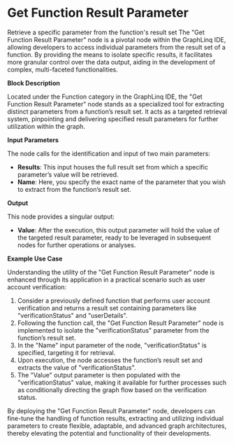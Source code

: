 # Get Function Result Parameter

Retrieve a specific parameter from the function's result set The "Get Function Result Parameter" node is a pivotal node within the GraphLinq IDE, allowing developers to access individual parameters from the result set of a function. By providing the means to isolate specific results, it facilitates more granular control over the data output, aiding in the development of complex, multi-faceted functionalities.

**Block Description**

Located under the Function category in the GraphLinq IDE, the "Get Function Result Parameter" node stands as a specialized tool for extracting distinct parameters from a function’s result set. It acts as a targeted retrieval system, pinpointing and delivering specified result parameters for further utilization within the graph.

**Input Parameters**

The node calls for the identification and input of two main parameters:

* **Results**: This input houses the full result set from which a specific parameter’s value will be retrieved.
* **Name**: Here, you specify the exact name of the parameter that you wish to extract from the function’s result set.

**Output**

This node provides a singular output:

* **Value**: After the execution, this output parameter will hold the value of the targeted result parameter, ready to be leveraged in subsequent nodes for further operations or analyses.

**Example Use Case**

Understanding the utility of the "Get Function Result Parameter" node is enhanced through its application in a practical scenario such as user account verification:

1. Consider a previously defined function that performs user account verification and returns a result set containing parameters like "verificationStatus" and "userDetails".
2. Following the function call, the "Get Function Result Parameter" node is implemented to isolate the "verificationStatus" parameter from the function’s result set.
3. In the "Name" input parameter of the node, "verificationStatus" is specified, targeting it for retrieval.
4. Upon execution, the node accesses the function’s result set and extracts the value of "verificationStatus".
5. The "Value" output parameter is then populated with the "verificationStatus" value, making it available for further processes such as conditionally directing the graph flow based on the verification status.

By deploying the "Get Function Result Parameter" node, developers can fine-tune the handling of function results, extracting and utilizing individual parameters to create flexible, adaptable, and advanced graph architectures, thereby elevating the potential and functionality of their developments.
